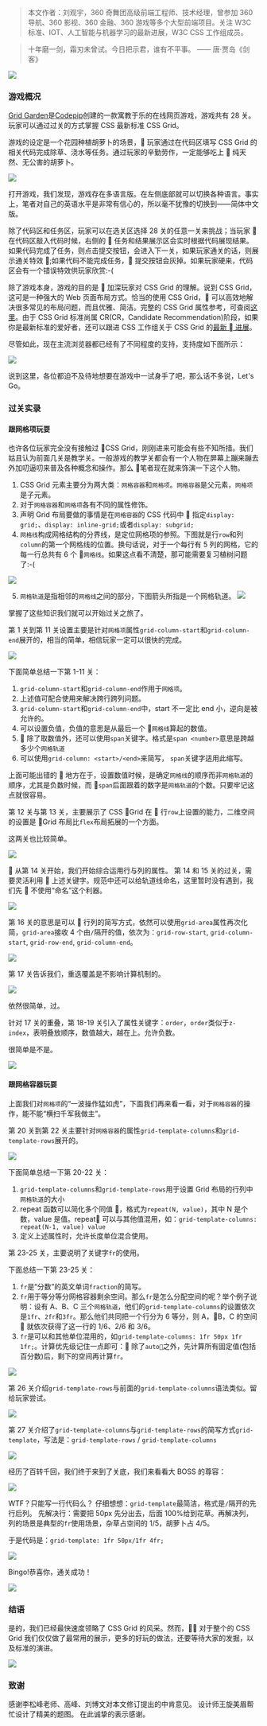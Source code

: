> 本文作者：刘观宇，360 奇舞团高级前端工程师、技术经理，曾参加 360 导航、360 影视、360 金融、360 游戏等多个大型前端项目。关注 W3C 标准、IOT、人工智能与机器学习的最新进展，W3C CSS 工作组成员。

> 十年磨一剑，霜刃未曾试。今日把示君，谁有不平事。 —— 唐·贾岛《剑客》

![](https://p0.ssl.qhimg.com/t01b807b853968f0d14.png)

### 游戏概况

[Grid Garden](https://cssgridgarden.com/)是[Codepip](https://codepip.com/)创建的一款寓教于乐的在线网页游戏，游戏共有 28 关。玩家可以通过过关的方式掌握 CSS 最新标准 CSS Grid。

游戏的设定是一个花园种植胡萝卜的场景， 玩家通过在代码区填写 CSS Grid 的相关代码完成除草、浇水等任务。通过玩家的辛勤劳作，一定能够吃上  纯天然、无公害的胡萝卜。

![](https://p0.ssl.qhimg.com/t01da9561c75f29dced.jpg)

打开游戏，我们发现，游戏存在多语言版。在左侧底部就可以切换各种语言。事实上，笔者对自己的英语水平是非常有信心的，所以毫不犹豫的切换到——简体中文版。

除了代码区和任务区，玩家可以在选关区选择 28 关的任意一关来挑战；当玩家  在代码区敲入代码时候，右侧的  任务和结果展示区会实时根据代码展现结果。如果代码完成了任务，则点击提交按钮，会进入下一关，如果玩家通关的话，则展示通关特效 ;如果代码不能完成任务， 提交按钮会灰掉。如果玩家硬来，代码区会有一个错误特效供玩家欣赏:-(

除了游戏本身，游戏的目的是  加深玩家对 CSS Grid 的理解。说到 CSS Grid，这可是一种强大的 Web 页面布局方式。恰当的使用 CSS Grid， 可以高效地解决很多常见的布局问题，而且优雅、简洁。完整的 CSS Grid 属性参考，可查阅[这里](https://developer.mozilla.org/zh-CN/docs/Web/CSS/grid)。由于 CSS Grid 标准尚属 CR(CR，Candidate Recommendation)阶段，如果你是最新标准的爱好者，还可以跟进 CSS 工作组关于 CSS Grid 的[最新  进展](https://drafts.csswg.org/css-grid/)。

尽管如此，现在主流浏览器都已经有了不同程度的支持，支持度如下图所示：

![](https://p4.ssl.qhimg.com/t01e5d56da6cbaedfad.jpg)

说到这里，各位都迫不及待地想要在游戏中一试身手了吧，那么话不多说，Let's Go。

### 过关实录

#### 跟网格项玩耍

也许各位玩家完全没有接触过 CSS Grid，刚刚进来可能会有些不知所措。我们姑且认为前面几关是教学关。一般游戏的教学关都会有一个人物在屏幕上蹦来蹦去外加叨逼叨来普及各种概念和操作。那么  笔者现在就来饰演一下这个人物。

1. CSS Grid 元素主要分为两大类：`网格容器`和`网格项`。`网格容器`是父元素，`网格项`是子元素。
2. 对于`网格容器`和`网格项`各有不同的属性修饰。
3. 声明 Grid 布局要做的事情是在`网格容器`的 CSS 代码中  指定`display: grid;`、`display: inline-grid;`或者`display: subgrid;`
4. `网格线`构成网格结构的分界线，是定位网格项的参照。下图就是行`row`和列`column`的第一个网格线的位置。换句话说，对于一个每行有 5 列的网格，它的每一行总共有 6 个 `网格线`。如果这点看不清楚，那可能需要复习植树问题了:-(

![](https://p4.ssl.qhimg.com/t01be206680489428c0.jpg)

5. `网格轨道`是指相邻的`网格线`之间的部分，下图箭头所指是一个网格轨道。
   ![](https://p1.ssl.qhimg.com/t0175e15a4980f6d0a1.jpg)

掌握了这些知识我们就可以开始过关之旅了。

第 1 关到第 11 关设置主要是针对`网格项`属性`grid-column-start`和`grid-column-end`展开的，相当的简单，相信玩家一定可以很快的完成。

![](https://p3.ssl.qhimg.com/t01069e0bb0375de514.jpg)

下面简单总结一下第 1-11 关：

1. `grid-column-start`和`grid-column-end`作用于`网格项`。
2. 上述值可配合使用来解决跨行跨列问题。
3. `grid-column-start`和`grid-column-end`中，start 不一定比 end 小，逆向是被允许的。
4. 可以设置负值，负值的意思是从最后一个 `网格线`算起的数值。
5.  除了取数值外，还可以使用`span`关键字。格式是`span <number>`意思是跨越多少个`网格轨道`
6. 可以使用`grid-column: <start>/<end>`来简写， `span`关键字适用此缩写。

上面可能出错的  地方在于，设置数值时候，是确定`网格线`的顺序而非`网格轨道`的顺序，尤其是负数时候，而 `span`后面跟着的数字是`网格轨道`的个数。只要牢记这点就很容易。

第 12 关与第 13 关，主要展示了 CSS Grid 在  行`row`上设置的能力，二维空间的设置是 Grid 布局比`flex`布局拓展的一个方面。

这两关也比较简单。

![](https://p4.ssl.qhimg.com/t012dc5e285f7d60203.jpg)

 从第 14 关开始，我们开始综合运用行与列的属性。
第 14 和 15 关的过关，需要灵活利用  上述关键字。规范中还可以给轨道线命名，这里暂时没有遇到，我们先  不使用“命名”这个利器。

![](https://p4.ssl.qhimg.com/t01f0538366906654a3.jpg)

第 16 关的意思是可以  行列的简写方式，依然可以使用`grid-area`属性再次化简，`grid-area`接收 4 个由`/`隔开的值，依次为：`grid-row-start`, `grid-column-start`, `grid-row-end`, `grid-column-end`。

![](https://p5.ssl.qhimg.com/t01b1cd986966514680.jpg)

第 17 关告诉我们，重迭覆盖是不影响计算机制的。

![](https://p5.ssl.qhimg.com/t01b9d31e34aefc9dd7.jpg)

依然很简单，过。

针对 17 关的重叠，第 18-19 关引入了属性关键字：`order`，`order`类似于`z-index`，表明叠放顺序，数值越大，越在上。允许负数。

很简单是不是。

![](https://p3.ssl.qhimg.com/t01ccf473e2061e26df.jpg)

#### 跟网格容器玩耍

上面我们对`网格项`的“一波操作猛如虎”，下面我们再来看一看，对于`网格容器`的操作，能不能“横扫千军我做主”。

第 20 关到第 22 关主要针对`网格容器`的属性`grid-template-columns`和`grid-template-rows`展开的。

![](https://p1.ssl.qhimg.com/t019b6bd7a9c0d7abcb.jpg)

下面简单总结一下第 20-22 关：

1. `grid-template-columns`和`grid-template-rows`用于设置 Grid 布局的行列中`网格轨道`的大小
2. repeat 函数可以简化多个同值 ，格式为`repeat(N, value)`，其中 N 是个数，value 是值。repeat 可以与其他值混用，如：`grid-template-columns: repeat(N-1, value) value`
3. 定义上述属性时，允许长度单位混合使用。

第 23-25 关，主要说明了关键字`fr`的使用。

下面总结一下第 23-25 关：

1. `fr`是“分数”的英文单词`fraction`的简写。
2. `fr`用于等分等分网格容器剩余空间。那么`fr`是怎么分配空间的呢？举个例子说明：设有 A、B、C 三个`网格轨道`，他们的`grid-template-columns`的设置依次是`1fr`、`2fr`和`3fr`。那么他们共同把一个行分为 6 等分，则 A，B，C 的空间  就依次获得了这一行的 1/6、2/6 和 3/6。
3. `fr`是可以和其他单位混用的，如`grid-template-columns: 1fr 50px 1fr 1fr;`。计算优先级记住一点即可： 除了`auto`之外，先计算所有固定值(包括百分数)后，剩下的空间再计算`fr`。

![](https://p2.ssl.qhimg.com/t015df060710f9fb18b.jpg)

第 26 关介绍`grid-template-rows`与前面的`grid-template-columns`语法类似。留给玩家尝试。

![](https://p4.ssl.qhimg.com/t0155b0931d86eb75af.jpg)

第 27 关介绍了`grid-template-columns`与`grid-template-rows`的简写方式`grid-template`，写法是：`grid-template-rows` / `grid-template-columns`

![](https://p1.ssl.qhimg.com/t010278d7718f265313.jpg)

经历了百转千回，我们终于来到了关底，我们来看看大 BOSS 的尊容：

![](https://p1.ssl.qhimg.com/t01daafdc5eca66eec9.jpg)

WTF？只能写一行代码么？
仔细想想：`grid-template`最简洁，格式是`/`隔开的先行后列。
先解决行：需要把 50px 先分出去，后面 100%给到花草。再解决列，列的场景是典型的`fr`使用场景，杂草占空间的 1/5，胡萝卜占 4/5。

于是代码是：`grid-template: 1fr 50px/1fr 4fr;`

![](https://p3.ssl.qhimg.com/t01d9d4ad3afa7c3e17.jpg)

Bingo!恭喜你，通关成功！

![](https://p5.ssl.qhimg.com/t0188b69b9418dbde97.jpg)

### 结语

是的，我们已经最快速度领略了 CSS Grid 的风采。然而， 对于整个的 CSS Grid 我们仅仅做了最常用的展示，更多的好玩的做法，还要等待大家的发掘，以及标准的演进。

![](https://p5.ssl.qhimg.com/t01fd9c26075754bc2e.jpg)

### 致谢

感谢李松峰老师、高峰、刘博文对本文修订提出的中肯意见。
设计师王旋美眉帮忙设计了精美的题图。
在此诚挚的表示感谢。
